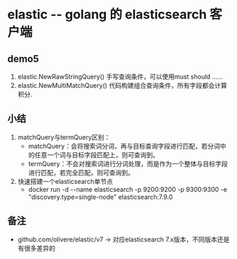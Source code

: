 # elastic -- golang 的 elasticsearch 客户端

## demo5
1. elastic.NewRawStringQuery() 手写查询条件，可以使用must should ……
2. elastic.NewMultiMatchQuery() 代码构建组合查询条件，所有字段都会计算积分. 

## 小结
1. matchQuery与termQuery区别：
    + matchQuery：会将搜索词分词，再与目标查询字段进行匹配，若分词中的任意一个词与目标字段匹配上，则可查询到。
    + termQuery：不会对搜索词进行分词处理，而是作为一个整体与目标字段进行匹配，若完全匹配，则可查询到。
2. 快速搭建一个elasticsearch单节点
    + docker run -d --name elasticsearch -p 9200:9200 -p 9300:9300 -e "discovery.type=single-node" elasticsearch:7.9.0
## 备注
- github.com/olivere/elastic/v7 -> 对应elasticsearch 7.x版本，不同版本还是有很多差异的


